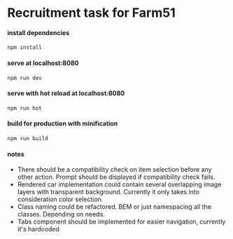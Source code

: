 # Recruitment task for Farm51

#### install dependencies
```
npm install
```
#### serve at localhost:8080
```
npm run dev
```
#### serve with hot reload at localhost:8080
```
npm run hot
```
#### build for production with minification
```
npm run build
```
#### notes

* There should be a compatibility check on item selection before any other action. Prompt should be displayed if compatibility check fails.
* Rendered car implementation could contain several overlapping image layers with transparent background. Currently it only takes into consideration color selection.
* Class naming could be refactored. BEM or just namespacing all the classes. Depending on needs.
* Tabs component should be implemented for easier navigation, currently it's hardcoded